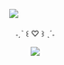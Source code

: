 ㅤㅤㅤㅤㅤㅤㅤㅤㅤㅤㅤㅤㅤㅤㅤㅤ<image src="https://i.pinimg.com/originals/69/2b/46/692b464d5f38823255dc2587fcbdc505.gif">
<p align="center"> ˗ˏˋ ꒰ ♡ ꒱ ˎˊ˗ </p>
<p align="center"> <image src="https://i.pinimg.com/originals/69/2b/46/692b464d5f38823255dc2587fcbdc505.gif"> </p>
